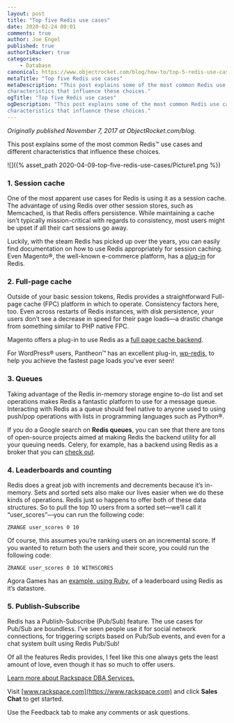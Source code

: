 ```yaml
---
layout: post
title: "Top five Redis use cases"
date: 2020-02-24 00:01
comments: true
author: Joe Engel
published: true
authorIsRacker: true
categories:
    - Database
canonical: https://www.objectrocket.com/blog/how-to/top-5-redis-use-cases/
metaTitle: "Top five Redis use cases"
metaDescription: "This post explains some of the most common Redis use cases and different
characteristics that influence these choices."
ogTitle: "Top five Redis use cases"
ogDescription: "This post explains some of the most common Redis use cases and different
characteristics that influence these choices."
---
```


*Originally published November 7, 2017 at ObjectRocket.com/blog.*

This post explains some of the most common Redis&trade; use cases and different
characteristics that influence these choices.

<!-- more -->

![]({% asset_path 2020-04-09-top-five-redis-use-cases/Picture1.png %})

### 1. Session cache

One of the most apparent use cases for Redis is using it as a session cache. The
advantage of using Redis over other session stores, such as Memcached, is that
Redis offers persistence. While maintaining a cache isn’t typically
mission-critical with regards to consistency, most users might be upset if all
their cart sessions go away.

Luckily, with the steam Redis has picked up over the years, you can easily find
documentation on how to use Redis appropriately for session caching. Even
Magento&reg;, the well-known e-commerce platform, has a
[plug-in](https://github.com/colinmollenhour/Cm_RedisSession) for Redis.

### 2. Full-page cache

Outside of your basic session tokens, Redis provides a straightforward
Full-page cache (FPC) platform in which to operate. Consistency factors
here, too. Even across restarts of Redis instances, with disk persistence,
your users don’t see a decrease in speed for their page loads&mdash;a drastic
change from something similar to PHP native FPC.

Magento offers a plug-in to use Redis as a
[full page cache backend](https://github.com/colinmollenhour/Cm_Cache_Backend_Redis).

For WordPress&reg; users, Pantheon&trade; has an excellent plug-in,
[wp-redis](https://wordpress.org/plugins/wp-redis/), to help you achieve the
fastest page loads you’ve ever seen!

### 3. Queues

Taking advantage of the Redis in-memory storage engine to-do list and set operations
makes Redis a fantastic platform to use for a message queue. Interacting with
Redis as a queue should feel native to anyone used to using push/pop operations
with lists in programming languages such as Python&reg;.

If you do a Google search on **Redis queues**, you can see that there are
tons of open-source projects aimed at making Redis the backend utility for all
your queuing needs. Celery, for example, has a backend using Redis as a broker
that you can [check out](https://celery.readthedocs.io/en/latest/getting-started/brokers/redis.html).

### 4. Leaderboards and counting

Redis does a great job with increments and decrements because it’s in-memory. Sets
and sorted sets also make our lives easier when we do these kinds of operations.
Redis just so happens to offer both of these data structures. So to pull the top 10
users from a sorted set&mdash;we’ll call it “user_scores”&mdash;you can run the following code:

    ZRANGE user_scores 0 10

Of course, this assumes you’re ranking users on an incremental score. If you
wanted to return both the users and their score, you could run the following
code:

    ZRANGE user_scores 0 10 WITHSCORES

Agora Games has an [example, using Ruby](https://github.com/agoragames/leaderboard),
of a leaderboard using Redis as it’s datastore.

### 5. Publish-Subscribe

Redis has a Publish-Subscribe (Pub/Sub) feature. The use cases for Pub/Sub are boundless. I’ve seen
people use it for social network connections, for triggering scripts based on
Pub/Sub events, and even for a chat system built using Redis Pub/Sub!

Of all the features Redis provides, I feel like this one always gets the least
amount of love, even though it has so much to offer users.

<a class="cta red" id="cta" href="https://www.rackspace.com/data/dba-services">Learn more about Rackspace DBA Services.</a>

Visit [www.rackspace.com](https://www.rackspace.com) and click **Sales Chat**
to get started.

Use the Feedback tab to make any comments or ask questions.
